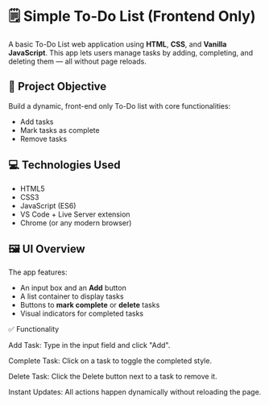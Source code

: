 # 🗒️ Simple To-Do List (Frontend Only)

A basic To-Do List web application using **HTML**, **CSS**, and **Vanilla JavaScript**. This app lets users manage tasks by adding, completing, and deleting them — all without page reloads.

## 🔧 Project Objective

Build a dynamic, front-end only To-Do list with core functionalities:
- Add tasks
- Mark tasks as complete
- Remove tasks


## 💻 Technologies Used

- HTML5
- CSS3
- JavaScript (ES6)
- VS Code + Live Server extension
- Chrome (or any modern browser)

## 🖼️ UI Overview

The app features:
- An input box and an **Add** button
- A list container to display tasks
- Buttons to **mark complete** or **delete** tasks
- Visual indicators for completed tasks

  
✅ Functionality


Add Task: Type in the input field and click "Add".

Complete Task: Click on a task to toggle the completed style.

Delete Task: Click the Delete button next to a task to remove it.

Instant Updates: All actions happen dynamically without reloading the page.

